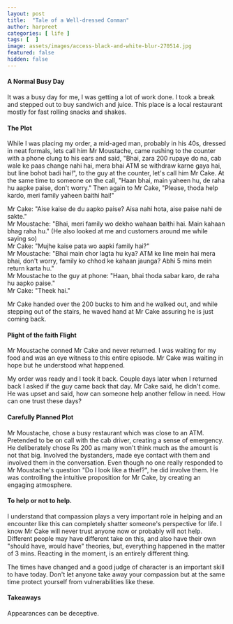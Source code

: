 ```yaml
---
layout: post
title:  "Tale of a Well-dressed Conman"
author: harpreet
categories: [ life ]
tags: [  ]
image: assets/images/access-black-and-white-blur-270514.jpg
featured: false
hidden: false
---
```


#### A Normal Busy Day

It was a busy day for me, I was getting a lot of work done. I took a break and stepped out to buy sandwich and juice. This place is a local restaurant mostly for fast rolling snacks and shakes.


#### The Plot

While I was placing my order, a mid-aged man, probably in his 40s, dressed in neat formals, lets call him Mr Moustache, came rushing to the counter with a phone clung to his ears and said, "Bhai, zara 200 rupaye do na, cab wale ke paas change nahi hai, mera bhai ATM se withdraw karne gaya hai, but line bohot badi hai!", to the guy at the counter, let's call him Mr Cake. At the same time to someone on the call, "Haan bhai, main yaheen hu, de raha hu aapke paise, don't worry." Then again to Mr Cake, "Please, thoda help kardo, meri family yaheen baithi hai!"

Mr Cake: "Aise kaise de du aapko paise? Aisa nahi hota, aise paise nahi de sakte." <br/>
Mr Moustache: "Bhai, meri family wo dekho wahaan baithi hai. Main kahaan bhag raha hu." (He also looked at me and customers around me while saying so)<br/>
Mr Cake: "Mujhe kaise pata wo aapki family hai?"<br/>
Mr Moustache: "Bhai main chor lagta hu kya? ATM ke line mein hai mera bhai, don't worry, family ko chhod ke kahaan jaunga? Abhi 5 mins mein return karta hu."<br/>
Mr Moustache to the guy at phone: "Haan, bhai thoda sabar karo, de raha hu aapko paise."<br/>
Mr Cake: "Theek hai."<br/>

Mr Cake handed over the 200 bucks to him and he walked out, and while stepping out of the stairs, he waved hand at Mr Cake assuring he is just coming back.


#### Plight of the faith Flight

Mr Moustache conned Mr Cake and never returned. I was waiting for my food and was an eye witness to this entire episode. Mr Cake was waiting in hope but he understood what happened.

My order was ready and I took it back. Couple days later when I returned back I asked if the guy came back that day. Mr Cake said, he didn't come. He was upset and said, how can someone help another fellow in need. How can one trust these days?

#### Carefully Planned Plot

Mr Moustache, chose a busy restaurant which was close to an ATM. Pretended to be on call with the cab driver, creating a sense of emergency. He deliberately chose Rs 200 as many won't think much as the amount is not that big. Involved the bystanders, made eye contact with them and involved them in the conversation. Even though no one really responded to Mr Moustache's question "Do I look like a thief?", he did involve them. He was controlling the intuitive proposition for Mr Cake, by creating an engaging atmosphere.


#### To help or not to help.

I understand that compassion plays a very important role in helping and an encounter like this can completely shatter someone's perspective for life. I know Mr Cake will never trust anyone now or probably will not help. Different people may have different take on this, and also have their own "should have, would have" theories, but, everything happened in the matter of 3 mins. Reacting in the moment, is an entirely different thing.

The times have changed and a good judge of character is an important skill to have today. Don't let anyone take away your compassion but at the same time protect yourself from vulnerabilities like these.

#### Takeaways

Appearances can be deceptive. 
